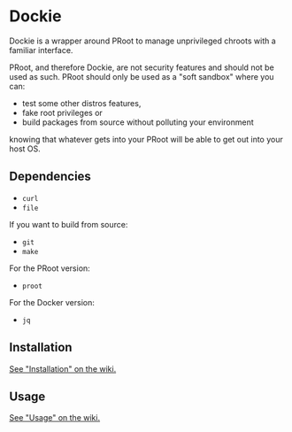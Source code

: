 # Dockie

Dockie is a wrapper around PRoot to manage unprivileged chroots with a
familiar interface.

PRoot, and therefore Dockie, are not security features and should not be used
as such. PRoot should only be used as a "soft sandbox" where you can:

* test some other distros features,
* fake root privileges or
* build packages from source without polluting your environment

knowing that whatever gets into your PRoot will be able to get out into your
host OS.

## Dependencies

* `curl`
* `file`

If you want to build from source:

* `git`
* `make`

For the PRoot version:

* `proot`

<!-- For the fakechroot version:

* `fakechroot`
* `fakeroot` -->

For the Docker version:

* `jq`

## Installation

[See "Installation" on the wiki.](https://github.com/cristianrz/dockie/wiki/Installation)

## Usage

[See "Usage" on the wiki.](https://github.com/cristianrz/dockie/wiki/Usage)


